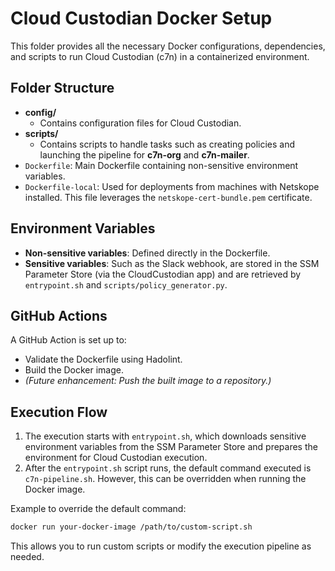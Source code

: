 # Cloud Custodian Docker Setup

This folder provides all the necessary Docker configurations, dependencies, and scripts to run Cloud Custodian (c7n) in a containerized environment.

## Folder Structure

- **config/**
  - Contains configuration files for Cloud Custodian.
- **scripts/**
  - Contains scripts to handle tasks such as creating policies and launching the pipeline for **c7n-org** and **c7n-mailer**.
- `Dockerfile`: Main Dockerfile containing non-sensitive environment variables.
- `Dockerfile-local`: Used for deployments from machines with Netskope installed. This file leverages the `netskope-cert-bundle.pem` certificate.

## Environment Variables

- **Non-sensitive variables**: Defined directly in the Dockerfile.
- **Sensitive variables**: Such as the Slack webhook, are stored in the SSM Parameter Store (via the CloudCustodian app) and are retrieved by `entrypoint.sh` and `scripts/policy_generator.py`.

## GitHub Actions

A GitHub Action is set up to:
- Validate the Dockerfile using Hadolint.
- Build the Docker image.
- *(Future enhancement: Push the built image to a repository.)*

## Execution Flow

1. The execution starts with `entrypoint.sh`, which downloads sensitive environment variables from the SSM Parameter Store and prepares the environment for Cloud Custodian execution.
2. After the `entrypoint.sh` script runs, the default command executed is `c7n-pipeline.sh`. However, this can be overridden when running the Docker image.

Example to override the default command:
```bash
docker run your-docker-image /path/to/custom-script.sh
```

This allows you to run custom scripts or modify the execution pipeline as needed.